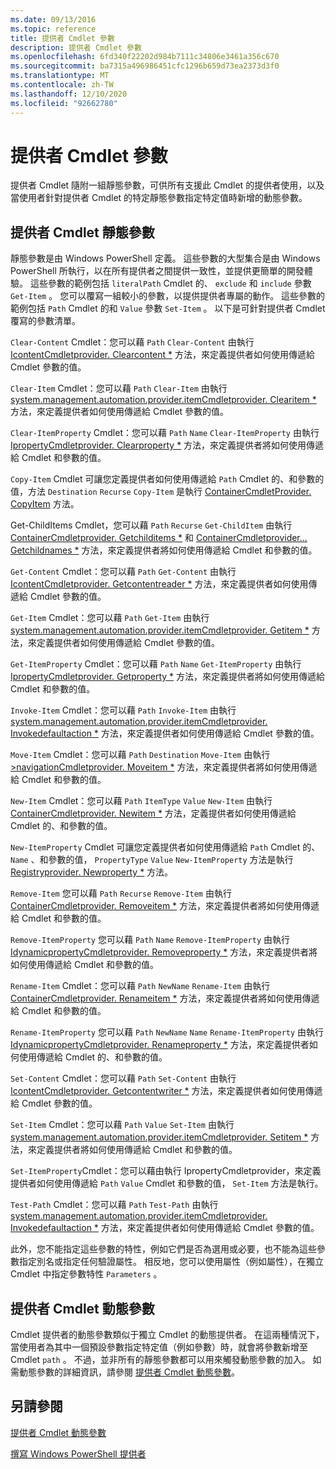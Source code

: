```yaml
---
ms.date: 09/13/2016
ms.topic: reference
title: 提供者 Cmdlet 參數
description: 提供者 Cmdlet 參數
ms.openlocfilehash: 6fd340f22202d984b7111c34806e3461a356c670
ms.sourcegitcommit: ba7315a496986451cfc1296b659d73ea2373d3f0
ms.translationtype: MT
ms.contentlocale: zh-TW
ms.lasthandoff: 12/10/2020
ms.locfileid: "92662780"
---
```

# <a name="provider-cmdlet-parameters"></a>提供者 Cmdlet 參數

提供者 Cmdlet 隨附一組靜態參數，可供所有支援此 Cmdlet 的提供者使用，以及當使用者針對提供者 Cmdlet 的特定靜態參數指定特定值時新增的動態參數。

## <a name="provider-cmdlet-static-parameters"></a>提供者 Cmdlet 靜態參數

靜態參數是由 Windows PowerShell 定義。 這些參數的大型集合是由 Windows PowerShell 所執行，以在所有提供者之間提供一致性，並提供更簡單的開發體驗。 這些參數的範例包括 `literalPath` Cmdlet 的、 `exclude` 和 `include` 參數 `Get-Item` 。 您可以覆寫一組較小的參數，以提供提供者專屬的動作。 這些參數的範例包括 `Path` Cmdlet 的和 `Value` 參數 `Set-Item` 。 以下是可針對提供者 Cmdlet 覆寫的參數清單。

`Clear-Content` Cmdlet：您可以藉 `Path` `Clear-Content` 由執行 [IcontentCmdletprovider. Clearcontent *](/dotnet/api/System.Management.Automation.Provider.IContentCmdletProvider.ClearContent) 方法，來定義提供者如何使用傳遞給 Cmdlet 參數的值。

`Clear-Item` Cmdlet：您可以藉 `Path` `Clear-Item` 由執行 [system.management.automation.provider.itemCmdletprovider. Clearitem *](/dotnet/api/System.Management.Automation.Provider.ItemCmdletProvider.ClearItem) 方法，來定義提供者如何使用傳遞給 Cmdlet 參數的值。

`Clear-ItemProperty` Cmdlet：您可以藉 `Path` `Name` `Clear-ItemProperty` 由執行 [IpropertyCmdletprovider. Clearproperty *](/dotnet/api/System.Management.Automation.Provider.IPropertyCmdletProvider.ClearProperty) 方法，來定義提供者將如何使用傳遞給 Cmdlet 和參數的值。

`Copy-Item` Cmdlet 可讓您定義提供者如何使用傳遞給 `Path` Cmdlet 的、和參數的值，方法 `Destination` `Recurse` `Copy-Item` 是執行 [ContainerCmdletProvider. CopyItem](/dotnet/api/System.Management.Automation.Provider.ContainerCmdletProvider.CopyItem) 方法。

Get-ChildItems Cmdlet，您可以藉 `Path` `Recurse` `Get-ChildItem` 由執行 [ContainerCmdletprovider. Getchilditems *](/dotnet/api/System.Management.Automation.Provider.ContainerCmdletProvider.GetChildItems) 和 [ContainerCmdletprovider... Getchildnames *](/dotnet/api/System.Management.Automation.Provider.ContainerCmdletProvider.GetChildNames) 方法，來定義提供者將如何使用傳遞給 Cmdlet 和參數的值。

`Get-Content` Cmdlet：您可以藉 `Path` `Get-Content` 由執行 [IcontentCmdletprovider. Getcontentreader *](/dotnet/api/System.Management.Automation.Provider.IContentCmdletProvider.GetContentReader) 方法，來定義提供者如何使用傳遞給 Cmdlet 參數的值。

`Get-Item` Cmdlet：您可以藉 `Path` `Get-Item` 由執行 [system.management.automation.provider.itemCmdletprovider. Getitem *](/dotnet/api/System.Management.Automation.Provider.ItemCmdletProvider.GetItem) 方法，來定義提供者如何使用傳遞給 Cmdlet 參數的值。

`Get-ItemProperty` Cmdlet：您可以藉 `Path` `Name` `Get-ItemProperty` 由執行 [IpropertyCmdletprovider. Getproperty *](/dotnet/api/System.Management.Automation.Provider.IPropertyCmdletProvider.GetProperty) 方法，來定義提供者將如何使用傳遞給 Cmdlet 和參數的值。

`Invoke-Item` Cmdlet：您可以藉 `Path` `Invoke-Item` 由執行 [system.management.automation.provider.itemCmdletprovider. Invokedefaultaction *](/dotnet/api/System.Management.Automation.Provider.ItemCmdletProvider.InvokeDefaultAction) 方法，來定義提供者如何使用傳遞給 Cmdlet 參數的值。

`Move-Item` Cmdlet：您可以藉 `Path` `Destination` `Move-Item` 由執行 [>navigationCmdletprovider. Moveitem *](/dotnet/api/System.Management.Automation.Provider.NavigationCmdletProvider.MoveItem) 方法，來定義提供者將如何使用傳遞給 Cmdlet 和參數的值。

`New-Item` Cmdlet：您可以藉 `Path` `ItemType` `Value` `New-Item` 由執行 [ContainerCmdletprovider. Newitem *](/dotnet/api/System.Management.Automation.Provider.ContainerCmdletProvider.NewItem) 方法，定義提供者如何使用傳遞給 Cmdlet 的、和參數的值。

`New-ItemProperty` Cmdlet 可讓您定義提供者如何使用傳遞給 `Path` Cmdlet 的、 `Name` 、和參數的值， `PropertyType` `Value` `New-ItemProperty` 方法是執行 [Registryprovider. Newproperty *](/dotnet/api/Microsoft.PowerShell.Commands.RegistryProvider.NewProperty) 方法。

`Remove-Item` 您可以藉 `Path` `Recurse` `Remove-Item` 由執行 [ContainerCmdletprovider. Removeitem *](/dotnet/api/System.Management.Automation.Provider.ContainerCmdletProvider.RemoveItem) 方法，來定義提供者將如何使用傳遞給 Cmdlet 和參數的值。

`Remove-ItemProperty` 您可以藉 `Path` `Name` `Remove-ItemProperty` 由執行 [IdynamicpropertyCmdletprovider. Removeproperty *](/dotnet/api/System.Management.Automation.Provider.IDynamicPropertyCmdletProvider.RemoveProperty) 方法，來定義提供者將如何使用傳遞給 Cmdlet 和參數的值。

`Rename-Item` Cmdlet：您可以藉 `Path` `NewName` `Rename-Item` 由執行 [ContainerCmdletprovider. Renameitem *](/dotnet/api/System.Management.Automation.Provider.ContainerCmdletProvider.RenameItem) 方法，來定義提供者將如何使用傳遞給 Cmdlet 和參數的值。

`Rename-ItemProperty` 您可以藉 `Path` `NewName` `Name` `Rename-ItemProperty` 由執行 [IdynamicpropertyCmdletprovider. Renameproperty *](/dotnet/api/System.Management.Automation.Provider.IDynamicPropertyCmdletProvider.RenameProperty) 方法，來定義提供者如何使用傳遞給 Cmdlet 的、和參數的值。

`Set-Content` Cmdlet：您可以藉 `Path` `Set-Content` 由執行 [IcontentCmdletprovider. Getcontentwriter *](/dotnet/api/System.Management.Automation.Provider.IContentCmdletProvider.GetContentWriter) 方法，來定義提供者如何使用傳遞給 Cmdlet 參數的值。

`Set-Item` Cmdlet：您可以藉 `Path` `Value` `Set-Item` 由執行 [system.management.automation.provider.itemCmdletprovider. Setitem *](/dotnet/api/System.Management.Automation.Provider.ItemCmdletProvider.SetItem) 方法，來定義提供者將如何使用傳遞給 Cmdlet 和參數的值。

`Set-ItemProperty`Cmdlet：您可以藉由執行 IpropertyCmdletprovider，來定義提供者如何使用傳遞給 `Path` `Value` Cmdlet 和參數的值， `Set-Item` 方法[](/dotnet/api/System.Management.Automation.Provider.IPropertyCmdletProvider.SetProperty)是執行。

`Test-Path` Cmdlet：您可以藉 `Path` `Test-Path` 由執行 [system.management.automation.provider.itemCmdletprovider. Invokedefaultaction *](/dotnet/api/System.Management.Automation.Provider.ItemCmdletProvider.InvokeDefaultAction) 方法，來定義提供者如何使用傳遞給 Cmdlet 參數的值。

此外，您不能指定這些參數的特性，例如它們是否為選用或必要，也不能為這些參數指定別名或指定任何驗證屬性。 相反地，您可以使用屬性（例如屬性），在獨立 Cmdlet 中指定參數特性 `Parameters` 。

## <a name="provider-cmdlet-dynamic-parameters"></a>提供者 Cmdlet 動態參數

Cmdlet 提供者的動態參數類似于獨立 Cmdlet 的動態提供者。 在這兩種情況下，當使用者為其中一個預設參數指定特定值（例如參數）時，就會將參數新增至 Cmdlet `path` 。 不過，並非所有的靜態參數都可以用來觸發動態參數的加入。 如需動態參數的詳細資訊，請參閱 [提供者 Cmdlet 動態參數](./provider-cmdlet-dynamic-parameters.md)。

## <a name="see-also"></a>另請參閱

[提供者 Cmdlet 動態參數](./provider-cmdlet-dynamic-parameters.md)

[撰寫 Windows PowerShell 提供者](./writing-a-windows-powershell-provider.md)
